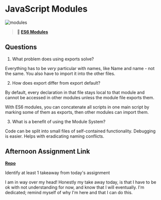 # JavaScript Modules

![modules](https://bcw.blob.core.windows.net/public/img/1015719031845190)

> **📖 [ES6 Modules](https://codeworksacademy.com/fs-student-guide/resources/wk3/01-Modules)**

## Questions

1. What problem does using exports solve?

Everything has to be *very* particular with names, like Name and name - not the same. You also have to import it into the other files.

2. How does export differ from export default?

By default, every declaration in that file stays local to that module and cannot be accessed in other modules unless the module file exports them.

With ES6 modules, you can concatenate all scripts in one main script by marking some of them as exports, then other modules can import them.

3. What is a benefit of using the Module System?

Code can be split into small files of self-contained functionality. Debugging is easier. Helps with eradicating naming conflicts.

## Afternoon Assignment Link

**[Repo](https://github.com/rachel-gamble/gameNight)**

Identify at least 1 takeaway from today's assignment

I am in way over my head! Honestly my take away today, is that I have to be ok with not understanding for now, and know that I will eventually. I'm dedicated; remind myself of why I'm here and that I can do this.
